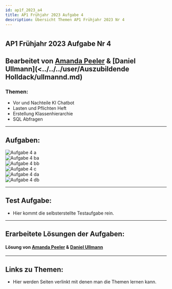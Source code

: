 ```yaml
---
id: ap1f_2023_a4
title: AP1 Frühjahr 2023 Aufgabe 4
description: Übersicht Themen AP1 Frühjahr 2023 Nr 4
---
```

# 
## AP1 Frühjahr 2023 Aufgabe Nr 4

## Bearbeitet von [Amanda Peeler](<../../../user/Auszubildende Michel/peeler.md>)  & [Daniel Ullmann](<../../../user/Auszubildende Holldack/ullmannd.md)

### Themen:

* Vor und Nachteile KI Chatbot
* Lasten und Pflichten Heft
* Erstellung Klassenhierarchie 
* SQL Abfragen

---

## Aufgaben:
![Aufgabe 4 a](../../../../static/img/AP1/2023/ap1f_2023/AP1_2023_Frühjahr_Aufgabe_4a.png)  
![Aufgabe 4 ba](../../../../static/img/AP1/2023/ap1f_2023/AP1_2023_Frühjahr_Aufgbae_4ba.png)  
![Aufgabe 4 bb](../../../../static/img/AP1/2023/ap1f_2023/AP1_2023_Frühjahr_Aufgabe_4bb.png)  
![Aufgabe 4 c](../../../../static/img/AP1/2023/ap1f_2023/AP1_2023_Frühjahr_Aufgabe_4c.png)  
![Aufgabe 4 da](../../../../static/img/AP1/2023/ap1f_2023/AP1_2023_Frühjahr_Aufgabe_4da.png)  
![Aufgabe 4 db](../../../../static/img/AP1/2023/ap1f_2023/AP1_2023_Frühjahr_Aufgabe_4db.png)  

----

## Test Aufgabe:

- Hier kommt die selbsterstellte Testaufgabe rein.

----

## Erarbeitete Lösungen der Aufgaben:

#### Lösung von [Amanda Peeler](solution/AP1_Frühjahr_2023_Aufgabe4_Lösung_Peeler.md) & [Daniel Ullmann](solution/AP1_2023_Frühjahr_Aufgabe_4_Ullmann.md)

----

## Links zu Themen:

- Hier werden Seiten verlinkt mit denen man die Themen lernen kann.
